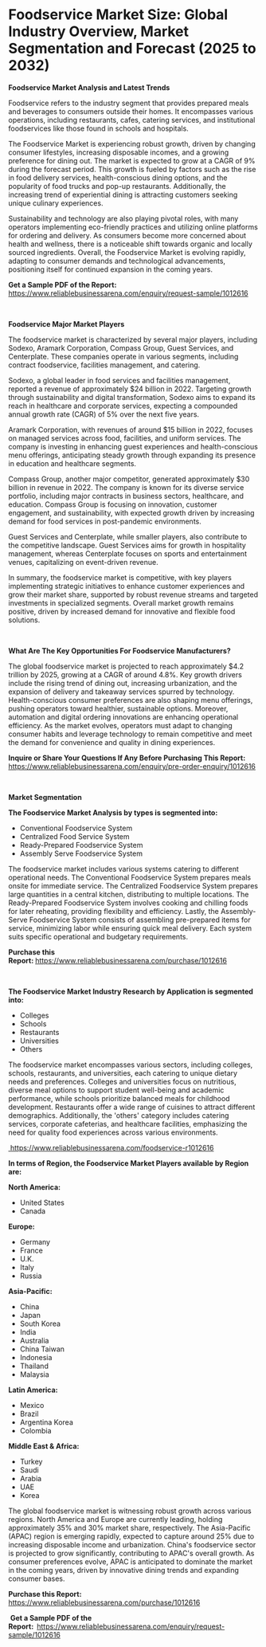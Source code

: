 <p><h1>Foodservice Market Size: Global Industry Overview, Market Segmentation and Forecast (2025 to 2032)</h1></p><p><strong>Foodservice Market Analysis and Latest Trends</strong></p>
<p><p>Foodservice refers to the industry segment that provides prepared meals and beverages to consumers outside their homes. It encompasses various operations, including restaurants, cafes, catering services, and institutional foodservices like those found in schools and hospitals.  </p><p>The Foodservice Market is experiencing robust growth, driven by changing consumer lifestyles, increasing disposable incomes, and a growing preference for dining out. The market is expected to grow at a CAGR of 9% during the forecast period. This growth is fueled by factors such as the rise in food delivery services, health-conscious dining options, and the popularity of food trucks and pop-up restaurants. Additionally, the increasing trend of experiential dining is attracting customers seeking unique culinary experiences. </p><p>Sustainability and technology are also playing pivotal roles, with many operators implementing eco-friendly practices and utilizing online platforms for ordering and delivery. As consumers become more concerned about health and wellness, there is a noticeable shift towards organic and locally sourced ingredients. Overall, the Foodservice Market is evolving rapidly, adapting to consumer demands and technological advancements, positioning itself for continued expansion in the coming years.</p></p>
<p><strong>Get a Sample PDF of the Report:&nbsp;</strong> <a href="https://www.reliablebusinessarena.com/enquiry/request-sample/1012616?utm_campaign=3601&utm_medium=2&utm_source=Github&utm_content=ia&utm_term=17042025&utm_id=foodservice">https://www.reliablebusinessarena.com/enquiry/request-sample/1012616</a></p>
<p>&nbsp;</p>
<p><strong>Foodservice Major Market Players</strong></p>
<p><p>The foodservice market is characterized by several major players, including Sodexo, Aramark Corporation, Compass Group, Guest Services, and Centerplate. These companies operate in various segments, including contract foodservice, facilities management, and catering.</p><p>Sodexo, a global leader in food services and facilities management, reported a revenue of approximately $24 billion in 2022. Targeting growth through sustainability and digital transformation, Sodexo aims to expand its reach in healthcare and corporate services, expecting a compounded annual growth rate (CAGR) of 5% over the next five years.</p><p>Aramark Corporation, with revenues of around $15 billion in 2022, focuses on managed services across food, facilities, and uniform services. The company is investing in enhancing guest experiences and health-conscious menu offerings, anticipating steady growth through expanding its presence in education and healthcare segments.</p><p>Compass Group, another major competitor, generated approximately $30 billion in revenue in 2022. The company is known for its diverse service portfolio, including major contracts in business sectors, healthcare, and education. Compass Group is focusing on innovation, customer engagement, and sustainability, with expected growth driven by increasing demand for food services in post-pandemic environments.</p><p>Guest Services and Centerplate, while smaller players, also contribute to the competitive landscape. Guest Services aims for growth in hospitality management, whereas Centerplate focuses on sports and entertainment venues, capitalizing on event-driven revenue.</p><p>In summary, the foodservice market is competitive, with key players implementing strategic initiatives to enhance customer experiences and grow their market share, supported by robust revenue streams and targeted investments in specialized segments. Overall market growth remains positive, driven by increased demand for innovative and flexible food solutions.</p></p>
<p>&nbsp;</p>
<p><strong>What Are The Key Opportunities For Foodservice Manufacturers?</strong></p>
<p><p>The global foodservice market is projected to reach approximately $4.2 trillion by 2025, growing at a CAGR of around 4.8%. Key growth drivers include the rising trend of dining out, increasing urbanization, and the expansion of delivery and takeaway services spurred by technology. Health-conscious consumer preferences are also shaping menu offerings, pushing operators toward healthier, sustainable options. Moreover, automation and digital ordering innovations are enhancing operational efficiency. As the market evolves, operators must adapt to changing consumer habits and leverage technology to remain competitive and meet the demand for convenience and quality in dining experiences.</p></p>
<p><strong>Inquire or Share Your Questions If Any Before Purchasing This Report:</strong> <a href="https://www.reliablebusinessarena.com/enquiry/pre-order-enquiry/1012616?utm_campaign=3601&utm_medium=2&utm_source=Github&utm_content=ia&utm_term=17042025&utm_id=foodservice">https://www.reliablebusinessarena.com/enquiry/pre-order-enquiry/1012616</a></p>
<p>&nbsp;</p>
<p><strong>Market Segmentation</strong></p>
<p><strong>The Foodservice Market Analysis by types is segmented into:</strong></p>
<p><ul><li>Conventional Foodservice System</li><li>Centralized Food Service System</li><li>Ready-Prepared Foodservice System</li><li>Assembly Serve Foodservice System</li></ul></p>
<p><p>The foodservice market includes various systems catering to different operational needs. The Conventional Foodservice System prepares meals onsite for immediate service. The Centralized Foodservice System prepares large quantities in a central kitchen, distributing to multiple locations. The Ready-Prepared Foodservice System involves cooking and chilling foods for later reheating, providing flexibility and efficiency. Lastly, the Assembly-Serve Foodservice System consists of assembling pre-prepared items for service, minimizing labor while ensuring quick meal delivery. Each system suits specific operational and budgetary requirements.</p></p>
<p><strong>Purchase this Report:&nbsp;</strong><a href="https://www.reliablebusinessarena.com/purchase/1012616?utm_campaign=3601&utm_medium=2&utm_source=Github&utm_content=ia&utm_term=17042025&utm_id=foodservice">https://www.reliablebusinessarena.com/purchase/1012616</a></p>
<p>&nbsp;</p>
<p><strong>The Foodservice Market Industry Research by Application is segmented into:</strong></p>
<p><ul><li>Colleges</li><li>Schools</li><li>Restaurants</li><li>Universities</li><li>Others</li></ul></p>
<p><p>The foodservice market encompasses various sectors, including colleges, schools, restaurants, and universities, each catering to unique dietary needs and preferences. Colleges and universities focus on nutritious, diverse meal options to support student well-being and academic performance, while schools prioritize balanced meals for childhood development. Restaurants offer a wide range of cuisines to attract different demographics. Additionally, the 'others' category includes catering services, corporate cafeterias, and healthcare facilities, emphasizing the need for quality food experiences across various environments.</p></p>
<p><a href="https://www.reliablebusinessarena.com/foodservice-r1012616?utm_campaign=3601&utm_medium=2&utm_source=Github&utm_content=ia&utm_term=17042025&utm_id=foodservice">&nbsp;https://www.reliablebusinessarena.com/foodservice-r1012616</a></p>
<p><strong>In terms of Region, the Foodservice Market Players available by Region are:</strong></p>
<p>
    <p> <strong> North America: </strong>
        <ul>
            <li>United States</li>
            <li>Canada</li>
        </ul>
        </p> 
    <p> <strong> Europe: </strong>
        <ul>
            <li>Germany</li>
            <li>France</li>
            <li>U.K.</li>
            <li>Italy</li>
            <li>Russia</li>
        </ul>
        </p> 
    <p> <strong> Asia-Pacific: </strong>
        <ul>
            <li>China</li>
            <li>Japan</li>
            <li>South Korea</li>
            <li>India</li>
            <li>Australia</li>
            <li>China Taiwan</li>
            <li>Indonesia</li>
            <li>Thailand</li>
            <li>Malaysia</li>
        </ul>
        </p> 
    <p> <strong> Latin America: </strong>
        <ul>
            <li>Mexico</li>
            <li>Brazil</li>
            <li>Argentina Korea</li>
            <li>Colombia</li>
        </ul>
        </p> 
    <p> <strong> Middle East & Africa: </strong>
        <ul>
            <li>Turkey</li>
            <li>Saudi</li>
            <li>Arabia</li>
            <li>UAE</li>
            <li>Korea</li>
        </ul>
    </p>
    </p>
<p><p>The global foodservice market is witnessing robust growth across various regions. North America and Europe are currently leading, holding approximately 35% and 30% market share, respectively. The Asia-Pacific (APAC) region is emerging rapidly, expected to capture around 25% due to increasing disposable income and urbanization. China's foodservice sector is projected to grow significantly, contributing to APAC's overall growth. As consumer preferences evolve, APAC is anticipated to dominate the market in the coming years, driven by innovative dining trends and expanding consumer bases.</p></p>
<p><strong>Purchase this Report: </strong><a href="https://www.reliablebusinessarena.com/purchase/1012616?utm_campaign=3601&utm_medium=2&utm_source=Github&utm_content=ia&utm_term=17042025&utm_id=foodservice">https://www.reliablebusinessarena.com/purchase/1012616</a></p>
<p>&nbsp;<strong>Get a Sample PDF of the Report:&nbsp;&nbsp;</strong><a href="https://www.reliablebusinessarena.com/enquiry/request-sample/1012616?utm_campaign=3601&utm_medium=2&utm_source=Github&utm_content=ia&utm_term=17042025&utm_id=foodservice">https://www.reliablebusinessarena.com/enquiry/request-sample/1012616</a></p>
<p><strong></strong></p>
<p><p></p><p></p><p></p></p>